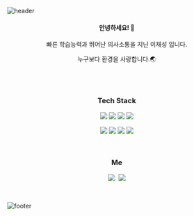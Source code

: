 ![header](https://capsule-render.vercel.app/api?type=waving&color=gradient&height=300&section=header&text=Lee%20Jae%20Sung&fontAlignY=40&fontSize=100&desc=Frontend%20Develop&descAlignY=65&animation=twinkling)

<div align="center">
  <h4>안녕하세요! 👋</h4>
  빠른 학습능력과 뛰어난 의사소통을 지닌
  이재성 입니다.
	
누구보다 환경을 사랑합니다.🌏


	

  <br /><br />
  <h3>Tech Stack</h3>
  <div class="stack">
    
  <a href="#"><img src="https://img.shields.io/badge/React-61DAFB?style=flat&logo=React&logoColor=white"/></a>
  <a href="#"><img src="https://img.shields.io/badge/Next.Js-61DAFB?style=flat&logo=Next.Js&logoColor=white"/></a>
  <a href="#"><img src="https://img.shields.io/badge/TypeScript-4479A1?style=flat&logo=TypeScript&logoColor=white"/></a>
  <a href="#"><img src="https://img.shields.io/badge/ReactNative-4169E1?style=flat&logo=React&logoColor=white"/></a>
    <br /> 
  
  <a href="#"><img src="https://img.shields.io/badge/JavaScript-F7DF1E?style=flat&logo=JavaScript&logoColor=black"/></a>
  <a href="#"><img src="https://img.shields.io/badge/CSS-1572B6?style=flat&logo=CSS3&logoColor=white"/></a>
  <a href="#"><img src="https://img.shields.io/badge/Html5-2496ED?style=flat&logo=Html5&logoColor=white"/></a>
  <a href="#"><img src="https://img.shields.io/badge/Git-F05032?style=flat&logo=Git&logoColor=white"/></a>
	</div>
 <br />

	

  <h3 align="center">  Me  </h3>
<p align="center">
  <a href="https://velog.io/@optimist5235"><img src="https://img.shields.io/badge/Tech%20Blog-11B48A?style=flat-square&logo=Vimeo&logoColor=white&link=https://velog.io/@woo0_hooo"/></a>&nbsp
  <a href="mailto:optimist5235@gmail.com"><img src="https://img.shields.io/badge/Gmail-d14836?style=flat-square&logo=Gmail&logoColor=white&link=viliketh1s98@naver.com"/></a>
</p>
<br>
</div>


![footer](https://capsule-render.vercel.app/api?section=footer&type=waving&color=e2e4e3&height=130)
